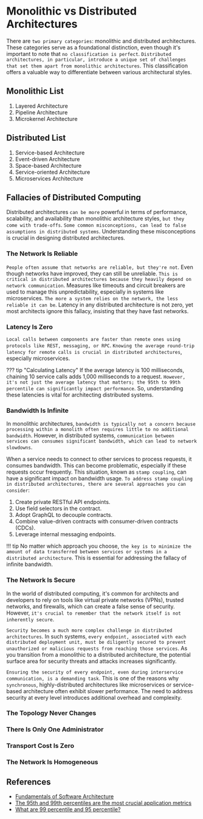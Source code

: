 # Monolithic vs Distributed Architectures

There are `two primary categories`: monolithic and distributed architectures. These categories serve as a foundational distinction, even though it's important to note that `no classification is perfect`. `Distributed architectures, in particular, introduce a unique set of challenges that set them apart from monolithic architectures`. This classification offers a valuable way to differentiate between various architectural styles.

## Monolithic List

1. Layered Architecture
1. Pipeline Architecture
1. Microkernel Architecture

## Distributed List

1. Service-based Architecture
1. Event-driven Architecture
1. Space-based Architecture
1. Service-oriented Architecture
1. Microservices Architecture

## Fallacies of Distributed Computing

Distributed architectures `can be more` powerful in terms of performance, scalability, and availability than monolithic architecture styles, `but they come with trade-offs`. `Some common misconceptions, can lead to false assumptions in distributed systems`. Understanding these misconceptions is crucial in designing distributed architectures.

### The Network Is Reliable

`People often assume that networks are reliable, but they're not`. Even though networks have improved, they can still be unreliable. `This is critical in distributed architectures because they heavily depend on network communication`. Measures like timeouts and circuit breakers are used to manage this unpredictability, especially in systems like microservices. `The more a system relies on the network, the less reliable it can be`. Latency in any distributed architecture is not zero, yet most architects ignore this fallacy, insisting that they have fast networks.

### Latency Is Zero

`Local calls between components are faster than remote ones using protocols like REST, messaging, or RPC`. `Knowing the average round-trip latency for remote calls is crucial in distributed architectures`, especially microservices.

??? tip "Calculating Latency"
    If the average latency is 100 milliseconds, chaining 10 service calls adds 1,000 milliseconds to a request. `However, it's not just the average latency that matters; the 95th to 99th percentile can significantly impact performance`. So, understanding these latencies is vital for architecting distributed systems.

### Bandwidth Is Infinite

In monolithic architectures, `bandwidth is typically not a concern because processing within a monolith often requires little to no additional bandwidth`. However, in distributed systems, `communication between services can consumes significant bandwidth, which can lead to network slowdowns`.

When a service needs to connect to other services to process requests, it consumes bandwidth. This can become problematic, especially if these requests occur frequently. This situation, known as `stamp coupling`, can have a significant impact on bandwidth usage. `To address stamp coupling in distributed architectures, there are several approaches you can consider`:

1. Create private RESTful API endpoints.
1. Use field selectors in the contract.
1. Adopt GraphQL to decouple contracts.
1. Combine value-driven contracts with consumer-driven contracts (CDCs).
1. Leverage internal messaging endpoints.

!!! tip
    No matter which approach you choose, `the key is to minimize the amount of data transferred between services or systems in a distributed architecture`. This is essential for addressing the fallacy of infinite bandwidth.

### The Network Is Secure

In the world of distributed computing, it's common for architects and developers to rely on tools like virtual private networks (VPNs), trusted networks, and firewalls, which can create a false sense of security. However, `it's crucial to remember that the network itself is not inherently secure`.

`Security becomes a much more complex challenge in distributed architectures`. In such systems, `every endpoint, associated with each distributed deployment unit, must be diligently secured to prevent unauthorized or malicious requests from reaching those services`. As you transition from a monolithic to a distributed architecture, the potential surface area for security threats and attacks increases significantly.

`Ensuring the security of every endpoint, even during interservice communication, is a demanding task`. This is one of the reasons why `synchronous`, highly-distributed architectures like microservices or service-based architecture often exhibit slower performance. The need to address security at every level introduces additional overhead and complexity.

### The Topology Never Changes

### There Is Only One Administrator

### Transport Cost Is Zero

### The Network Is Homogeneous

## References

- [Fundamentals of Software Architecture](https://learning.oreilly.com/library/view/fundamentals-of-software/9781492043447/)
- [The 95th and 99th percentiles are the most crucial application metrics](https://medium.com/@vikaskumar4793/the-95th-and-99th-percentiles-are-the-most-crucial-application-metrics-33085d2d3e34)
- [What are 99 percentile and 95 percentile?](https://www.googlecloudcommunity.com/gc/Apigee/What-are-99-percentile-and-95-percentile/td-p/67052)
